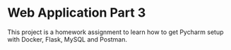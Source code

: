 # Web Application Part 3
This project is a homework assignment to learn how to get Pycharm setup with Docker, Flask, MySQL and Postman.
